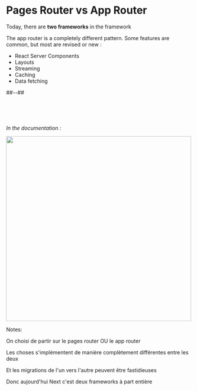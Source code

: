 <!-- .slide: class=" two-column" -->

<style>
  .pages-app-21 {
    width: 500px;
    height: auto;
  }
</style>

# Pages Router vs App Router

Today, there are **two frameworks** in the framework<br/>

The app router is a completely different pattern. Some features are common, but most are revised or new :

- React Server Components
- Layouts
- Streaming
- Caching
- Data fetching

##--##

<br/> <br/> <br/>

_In the documentation :_

<img src="./assets/images/01-intro/pages-app.png" class="pages-app-21"  />

Notes:

On choisi de partir sur le pages router OU le app router

Les choses s'implémentent de manière complètement différentes entre les deux

Et les migrations de l'un vers l'autre peuvent être fastidieuses

Donc aujourd'hui Next c'est deux frameworks à part entière
